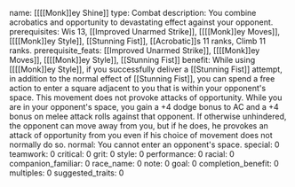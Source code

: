 name: [[[[Monk]]ey Shine]]
type: Combat
description: You combine acrobatics and opportunity to devastating effect against your opponent.
prerequisites: Wis 13, [[Improved Unarmed Strike]], [[[[Monk]]ey Moves]], [[[[Monk]]ey Style]], [[Stunning Fist]], [[Acrobatic]]s 11 ranks, Climb 11 ranks.
prerequisite_feats: [[Improved Unarmed Strike]], [[[[Monk]]ey Moves]], [[[[Monk]]ey Style]], [[Stunning Fist]]
benefit: While using [[[[Monk]]ey Style]], if you successfully deliver a [[Stunning Fist]] attempt, in addition to the normal effect of [[Stunning Fist]], you can spend a free action to enter a square adjacent to you that is within your opponent's space. This movement does not provoke attacks of opportunity. While you are in your opponent's space, you gain a +4 dodge bonus to AC and a +4 bonus on melee attack rolls against that opponent. If otherwise unhindered, the opponent can move away from you, but if he does, he provokes an attack of opportunity from you even if his choice of movement does not normally do so.
normal: You cannot enter an opponent's space.
special: 0
teamwork: 0
critical: 0
grit: 0
style: 0
performance: 0
racial: 0
companion_familiar: 0
race_name: 0
note: 0
goal: 0
completion_benefit: 0
multiples: 0
suggested_traits: 0
